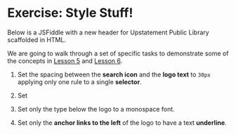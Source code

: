 # Exercise: Style Stuff!

Below is a JSFiddle with a new header for Upstatement Public Library scaffolded in HTML.

We are going to walk through a set of specific tasks to demonstrate some of the concepts in [Lesson 5](/learn/lessons/lesson-5) and [Lesson 6](/learn/lessons/lesson-6).

1. Set the spacing between the **search icon** and the **logo text** to `30px` applying only one rule to a single **selector**.

1. Set

1. Set only the type below the logo to a monospace font.

1. Set only the **anchor links to the left** of the logo to have a text **underline**.
